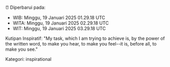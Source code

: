 ⏰ Diperbarui pada:
- WIB: Minggu, 19 Januari 2025 01.29.18 UTC
- WITA: Minggu, 19 Januari 2025 02.29.18 UTC
- WIT: Minggu, 19 Januari 2025 03.29.18 UTC

Kutipan Inspiratif:
"My task, which I am trying to achieve is, by the power of the written word, to make you hear, to make you feel--it is, before all, to make you see."


Kategori: inspirational

